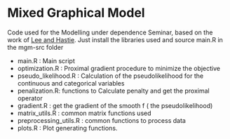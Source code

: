 # Mixed Graphical Model

Code used for the Modelling under dependence Seminar, based on the work of [Lee and Hastie](https://hastie.su.domains/Papers/structmgm.pdf). Just install the libraries used and source main.R in the mgm-src folder

 - main.R : Main script 
 - optimization.R : Proximal gradient procedure to minimize the objective
 - pseudo_likelihood.R : Calculation of the pseudolikelihood for the continuous and categorical variables
 - penalization.R: functions to Calculate penalty and get the proximal operator
 - gradient.R : get the gradient of the smooth f ( the pseudolikelihood)
 - matrix_utils.R :  common matrix functions used 
 - preprocessing_utils.R : common functions to process data 
 - plots.R : Plot generating functions.
